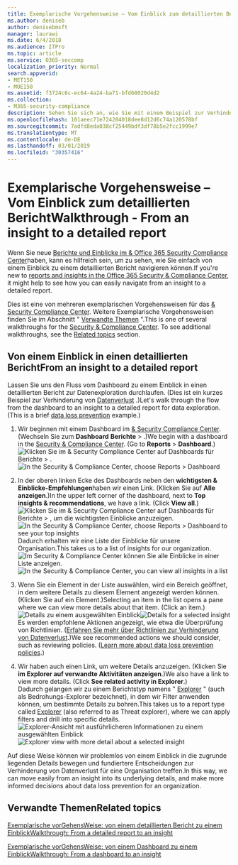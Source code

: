 ```yaml
---
title: Exemplarische Vorgehensweise – Vom Einblick zum detaillierten Bericht
ms.author: deniseb
author: denisebmsft
manager: laurawi
ms.date: 6/4/2018
ms.audience: ITPro
ms.topic: article
ms.service: O365-seccomp
localization_priority: Normal
search.appverid:
- MET150
- MOE150
ms.assetid: f3724c6c-ec64-4a24-ba71-bfd68020d4d2
ms.collection:
- M365-security-compliance
description: Sehen Sie sich an, wie Sie mit einem Beispiel zur Verhinderung von &amp; Datenverlust von einem Einblick in einen detaillierten Bericht im Security Compliance Center navigieren können.
ms.openlocfilehash: 101aeec71e724204018dee8d12d6c74a120578bf
ms.sourcegitcommit: 7adfd8eda038cf25449bdf3df78b5e2fcc1999e7
ms.translationtype: MT
ms.contentlocale: de-DE
ms.lasthandoff: 03/01/2019
ms.locfileid: "30357416"
---
```

# <a name="walkthrough---from-an-insight-to-a-detailed-report"></a><span data-ttu-id="0813a-103">Exemplarische Vorgehensweise – Vom Einblick zum detaillierten Bericht</span><span class="sxs-lookup"><span data-stu-id="0813a-103">Walkthrough - From an insight to a detailed report</span></span>

<span data-ttu-id="0813a-104">Wenn Sie neue [Berichte und Einblicke im &amp; Office 365 Security Compliance Center](reports-and-insights-in-security-and-compliance.md)haben, kann es hilfreich sein, um zu sehen, wie Sie einfach von einem Einblick zu einem detaillierten Bericht navigieren können.</span><span class="sxs-lookup"><span data-stu-id="0813a-104">If you're new to [reports and insights in the Office 365 Security &amp; Compliance Center](reports-and-insights-in-security-and-compliance.md), it might help to see how you can easily navigate from an insight to a detailed report.</span></span> 
  
<span data-ttu-id="0813a-p101">Dies ist eine von mehreren exemplarischen Vorgehensweisen für das [ &amp; Security Compliance Center](https://protection.office.com). Weitere Exemplarische Vorgehensweisen finden Sie im Abschnitt " [Verwandte Themen](#related-topics) ".</span><span class="sxs-lookup"><span data-stu-id="0813a-p101">This is one of several walkthroughs for the [Security &amp; Compliance Center](https://protection.office.com). To see additional walkthroughs, see the [Related topics](#related-topics) section.</span></span> 
  
## <a name="from-an-insight-to-a-detailed-report"></a><span data-ttu-id="0813a-107">Von einem Einblick in einen detaillierten Bericht</span><span class="sxs-lookup"><span data-stu-id="0813a-107">From an insight to a detailed report</span></span>

<span data-ttu-id="0813a-p102">Lassen Sie uns den Fluss vom Dashboard zu einem Einblick in einen detaillierten Bericht zur Datenexploration durchlaufen. (Dies ist ein kurzes Beispiel zur Verhinderung von [Datenverlust](data-loss-prevention-policies.md) .)</span><span class="sxs-lookup"><span data-stu-id="0813a-p102">Let's walk through the flow from the dashboard to an insight to a detailed report for data exploration. (This is a brief [data loss prevention](data-loss-prevention-policies.md) example.)</span></span> 
  
1. <span data-ttu-id="0813a-p103">Wir beginnen mit einem Dashboard im [ &amp; Security Compliance Center](https://protection.office.com). (Wechseln Sie zum **Dashboard** **Berichte** \> .)</span><span class="sxs-lookup"><span data-stu-id="0813a-p103">We begin with a dashboard in the [Security &amp; Compliance Center](https://protection.office.com). (Go to **Reports** \> **Dashboard**.)</span></span><br/><span data-ttu-id="0813a-112">![Klicken Sie im &amp; Security Compliance Center auf Dashboards für Berichte \> .](media/2a668c3d-3fa3-4e37-8149-46989b33ae8c.png)</span><span class="sxs-lookup"><span data-stu-id="0813a-112">![In the Security &amp; Compliance Center, choose Reports \> Dashboard](media/2a668c3d-3fa3-4e37-8149-46989b33ae8c.png)</span></span>
  
2. <span data-ttu-id="0813a-p104">In der oberen linken Ecke des Dashboards neben den **wichtigsten &amp; Einblicke-Empfehlungen**haben wir einen Link. (Klicken Sie auf **Alle anzeigen**.)</span><span class="sxs-lookup"><span data-stu-id="0813a-p104">In the upper left corner of the dashboard, next to **Top insights &amp; recommendations**, we have a link. (Click **View all**.)</span></span><br/><span data-ttu-id="0813a-115">![Klicken Sie im &amp; Security Compliance Center auf Dashboards für Berichte \> , um die wichtigsten Einblicke anzuzeigen.](media/9bb64e11-494f-40a4-ab3d-8d3c7789f300.png)</span><span class="sxs-lookup"><span data-stu-id="0813a-115">![In the Security &amp; Compliance Center, choose Reports \> Dashboard to see your top insights](media/9bb64e11-494f-40a4-ab3d-8d3c7789f300.png)</span></span><br/><span data-ttu-id="0813a-116">Dadurch erhalten wir eine Liste der Einblicke für unsere Organisation.</span><span class="sxs-lookup"><span data-stu-id="0813a-116">This takes us to a list of insights for our organization.</span></span><br/><span data-ttu-id="0813a-117">![Im Security &amp; Compliance Center können Sie alle Einblicke in einer Liste anzeigen.](media/1289af77-bf5a-444a-97a1-03d8a83f75a9.png)</span><span class="sxs-lookup"><span data-stu-id="0813a-117">![In the Security &amp; Compliance Center, you can view all insights in a list](media/1289af77-bf5a-444a-97a1-03d8a83f75a9.png)</span></span>
  
3. <span data-ttu-id="0813a-p105">Wenn Sie ein Element in der Liste auswählen, wird ein Bereich geöffnet, in dem weitere Details zu diesem Element angezeigt werden können. (Klicken Sie auf ein Element.)</span><span class="sxs-lookup"><span data-stu-id="0813a-p105">Selecting an item in the list opens a pane where we can view more details about that item. (Click an item.)</span></span><br/><span data-ttu-id="0813a-120">![Details zu einem ausgewählten Einblick](media/dcbb389f-23b0-4031-b789-4a49068af85a.png)</span><span class="sxs-lookup"><span data-stu-id="0813a-120">![Details for a selected insight](media/dcbb389f-23b0-4031-b789-4a49068af85a.png)</span></span><br/><span data-ttu-id="0813a-p106">Es werden empfohlene Aktionen angezeigt, wie etwa die Überprüfung von Richtlinien. ([Erfahren Sie mehr über Richtlinien zur Verhinderung von Datenverlust](data-loss-prevention-policies.md).)</span><span class="sxs-lookup"><span data-stu-id="0813a-p106">We see recommended actions we should consider, such as reviewing policies. ([Learn more about data loss prevention policies](data-loss-prevention-policies.md).)</span></span>
    
4. <span data-ttu-id="0813a-p107">Wir haben auch einen Link, um weitere Details anzuzeigen. (Klicken Sie **im Explorer auf verwandte Aktivitäten anzeigen**.)</span><span class="sxs-lookup"><span data-stu-id="0813a-p107">We also have a link to view more details. (Click **See related activity in Explorer**.)</span></span><br/><span data-ttu-id="0813a-125">Dadurch gelangen wir zu einem Berichtstyp namens " [Explorer](use-explorer-in-security-and-compliance.md) " (auch als Bedrohungs-Explorer bezeichnet), in dem wir Filter anwenden können, um bestimmte Details zu bohren.</span><span class="sxs-lookup"><span data-stu-id="0813a-125">This takes us to a report type called [Explorer](use-explorer-in-security-and-compliance.md) (also referred to as Threat explorer), where we can apply filters and drill into specific details.</span></span><br/><span data-ttu-id="0813a-126">![Explorer-Ansicht mit ausführlicheren Informationen zu einem ausgewählten Einblick](media/3ad15b15-7158-44b7-beda-013351bd868e.png)</span><span class="sxs-lookup"><span data-stu-id="0813a-126">![Explorer view with more detail about a selected insight](media/3ad15b15-7158-44b7-beda-013351bd868e.png)</span></span>
  
<span data-ttu-id="0813a-127">Auf diese Weise können wir problemlos von einem Einblick in die zugrunde liegenden Details bewegen und fundiertere Entscheidungen zur Verhinderung von Datenverlust für eine Organisation treffen.</span><span class="sxs-lookup"><span data-stu-id="0813a-127">In this way, we can move easily from an insight into its underlying details, and make more informed decisions about data loss prevention for an organization.</span></span>
  
## <a name="related-topics"></a><span data-ttu-id="0813a-128">Verwandte Themen</span><span class="sxs-lookup"><span data-stu-id="0813a-128">Related topics</span></span>

[<span data-ttu-id="0813a-129">Exemplarische vorGehensWeise: von einem detaillierten Bericht zu einem Einblick</span><span class="sxs-lookup"><span data-stu-id="0813a-129">Walkthrough: From a detailed report to an insight</span></span>](from-a-detailed-report-to-an-insight.md)
  
[<span data-ttu-id="0813a-130">Exemplarische vorGehensWeise: von einem Dashboard zu einem Einblick</span><span class="sxs-lookup"><span data-stu-id="0813a-130">Walkthrough: From a dashboard to an insight</span></span>](from-a-dashboard-to-an-insight.md)
  

